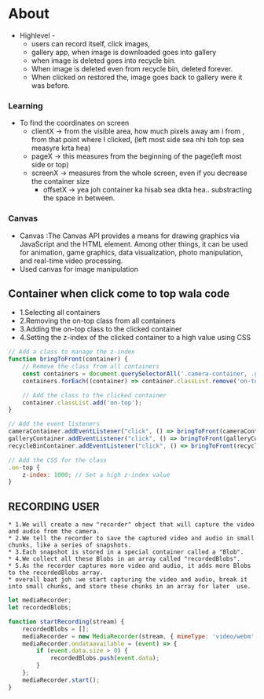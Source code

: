 # About

* Highlevel  - 
    * users can record itself, click images,
    * gallery app, when image is downloaded goes into gallery
    * when image is deleted goes into recycle bin.
    * When image is deleted even from recycle bin, deleted forever.
    * When clicked on restored the, image goes back to gallery were it was before.


### Learning
* To find the coordinates on screen
  * clientX -> from the visible area, how much pixels away am i from , from that point where I clicked, (left most side sea nhi toh top sea measyre krta hea)
  * pageX -> this measures from the beginning of the page(left most side or top)
  * screenX -> measures from the whole screen, even if you decrease the container size
    * offsetX -> yea joh container ka hisab sea dkta hea.. substracting the space in between.

### Canvas
* Canvas :The Canvas API provides a means for drawing graphics via JavaScript and the HTML <canvas> element. Among other things, it can be used for animation, game graphics, data visualization, photo manipulation, and real-time video processing.
* Used canvas for image manipulation


## Container when click come to top wala code
* 1.Selecting all containers
* 2.Removing the on-top class from all containers
* 3.Adding the on-top class to the clicked container
* 4.Setting the z-index of the clicked container to a high value using CSS

```js
// Add a class to manage the z-index
function bringToFront(container) {
    // Remove the class from all containers
    const containers = document.querySelectorAll('.camera-container, .gallery-container, .recycle-container');
    containers.forEach((container) => container.classList.remove('on-top'));

    // Add the class to the clicked container
    container.classList.add('on-top');
}

// Add the event listeners
cameraContainer.addEventListener("click", () => bringToFront(cameraContainer));
galleryContainer.addEventListener("click", () => bringToFront(galleryContainer));
recycleBinContainer.addEventListener("click", () => bringToFront(recycleBinContainer));

// Add the CSS for the class
.on-top {
    z-index: 1000; // Set a high z-index value
}
```

## RECORDING USER
    * 1.We will create a new "recorder" object that will capture the video and audio from the camera.
    * 2.We tell the recorder to save the captured video and audio in small chunks, like a series of snapshots.
    * 3.Each snapshot is stored in a special container called a "Blob".
    * 4.We collect all these Blobs in an array called "recordedBlobs".
    * 5.As the recorder captures more video and audio, it adds more Blobs to the recordedBlobs array.
    * overall baat joh :we start capturing the video and audio, break it into small chunks, and store these chunks in an array for later  use.
```js
let mediaRecorder;
let recordedBlobs;

function startRecording(stream) {
    recordedBlobs = [];
    mediaRecorder = new MediaRecorder(stream, { mimeType: 'video/webm' });
    mediaRecorder.ondataavailable = (event) => {
        if (event.data.size > 0) {
            recordedBlobs.push(event.data);
        }
    };
    mediaRecorder.start();
}
```